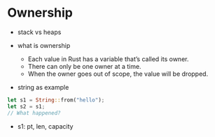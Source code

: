# Ownership

- stack vs  heaps

- what is ownership
  - Each value in Rust has a variable that’s called its owner.
  - There can only be one owner at a time.
  - When the owner goes out of scope, the value will be dropped.

- string as example

```rs
let s1 = String::from("hello");
let s2 = s1;
// What happened?
```

- s1: pt, len, capacity